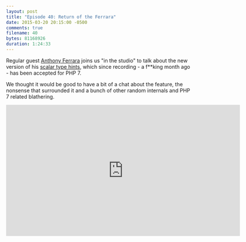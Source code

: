 ```yaml
---
layout: post
title: "Episode 40: Return of the Ferrara"
date: 2015-03-20 20:15:00 -0500
comments: true
filename: 40
bytes: 81168926
duration: 1:24:33
---
```


Regular guest [Anthony Ferrara](https://twitter.com/ircmaxell) joins us "in the studio" to talk about the new version of his [scalar type hints], which since recording - a f**king month ago - has been accepted for PHP 7.

We thought it would be good to have a bit of a chat about the feature, the nonsense that surrounded it and a bunch of other random internals and PHP 7 related blathering.

<iframe width="640" height="360" src="https://www.youtube.com/embed/JF2t0Rc0zm8" frameborder="0" allowfullscreen></iframe>

[scalar type hints]: https://wiki.php.net/rfc/scalar_type_hints_v5
